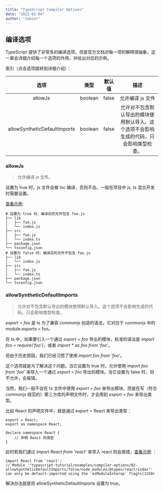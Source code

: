 ```yaml
---
title: "TypeScript Compiler Options"
date: "2022-02-04"
author: "Jumier"
---
```


## 编译选项

TypeScript 提供了非常多的编译选项，但是官方文档对每一项的解释很抽象，这一章会详细介绍每一个选项的作用，并给出对应的示例。

索引（点击选项跳转到详细介绍）：

|选项 |	类型 | 默认值 |	描述 |
|:-----:|:-----:|:-----:|:-----:|
|allowJs	| boolean|	false|	允许编译 js 文件 |
|allowSyntheticDefaultImports|	boolean |	false|	允许对不包含默认导出的模块使用默认导入。这个选项不会影响生成的代码，只会影响类型检查。 |

### allowJs
>允许编译 js 文件。

设置为 true 时，js 文件会被 tsc 编译，否则不会。一般在项目中 js, ts 混合开发时需要设置。

[查看示例](https://github.com/xcatliu/typescript-tutorial/tree/master/examples/compiler-options/01-allowJs)

```
# 设置为 true 时，编译后的文件包含 foo.js
├── lib
│   ├── foo.js
│   └── index.js
├── src
│   ├── foo.js
│   └── index.ts
├── package.json
└── tsconfig.json
# 设置为 false 时，编译后的文件不包含 foo.js
├── lib
│   └── index.js
├── src
│   ├── foo.js
│   └── index.ts
├── package.json
└── tsconfig.json
```

### allowSyntheticDefaultImports

> 允许对不包含默认导出的模块使用默认导入。这个选项不会影响生成的代码，只会影响类型检查。

*export = foo* 是 ts 为了兼容 commonjs 创造的语法，它对应于 commonjs 中的 module.exports = foo。

在 ts 中，如果要引入一个通过 *export = foo* 导出的模块，标准的语法是 *import foo = require('foo')*，或者 *import * as foo from 'foo'*。

但由于历史原因，我们已经习惯了使用 *import foo from 'foo'*。

这个选项就是为了解决这个问题。当它设置为 true 时，允许使用 *import foo from 'foo'* 来导入一个通过 *export = foo* 导出的模块。当它设置为 false 时，则不允许，会报错。

当然，我们一般不会在 ts 文件中使用 *export = foo* 来导出模块，而是在写（符合 commonjs 规范的）第三方库的声明文件时，才会用到 *export = foo* 来导出类型。

比如 React 的声明文件中，就是通过 export = React 来导出类型：
```
export = React;
export as namespace React;

declare namespace React {
    // 声明 React 的类型
}
```
此时若我们通过 *import React from 'react'* 来导入 react 则会报错，[查看示例](https://github.com/xcatliu/typescript-tutorial/tree/master/examples/compiler-options/02-allowSyntheticDefaultImports) ：

```
import React from 'react';
// Module '"typescript-tutorial/examples/compiler-options/02-allowSyntheticDefaultImports/false/node_modules/@types/react/index"' can only be default-imported using the 'esModuleInterop' flagts(1259)
```

解决办法就是将 allowSyntheticDefaultImports 设置为 true。